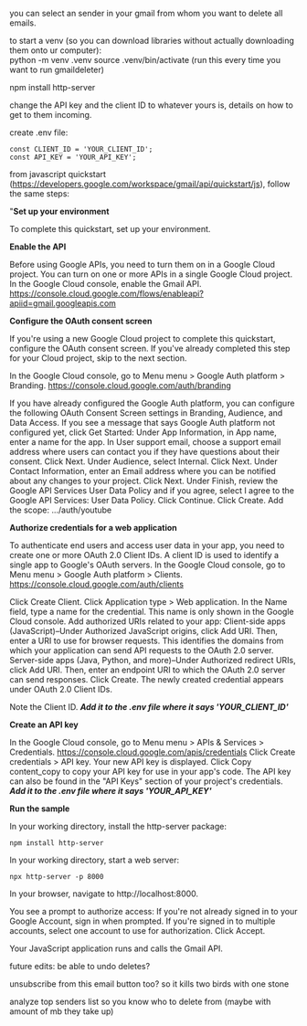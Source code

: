 you can select an sender in your gmail from whom you want to delete all emails. 



to start a venv (so you can download libraries without actually downloading them onto ur computer):     
python -m venv .venv
source .venv/bin/activate (run this every time you want to run gmaildeleter)

npm install http-server

change the API key and the client ID to whatever yours is, details on how to get to them incoming.

create .env file:

    const CLIENT_ID = 'YOUR_CLIENT_ID';
    const API_KEY = 'YOUR_API_KEY';

from javascript quickstart (https://developers.google.com/workspace/gmail/api/quickstart/js), follow the same steps:

"**Set up your environment**

To complete this quickstart, set up your environment.

**Enable the API**

Before using Google APIs, you need to turn them on in a Google Cloud project. You can turn on one or more APIs in a single Google Cloud project.
In the Google Cloud console, enable the Gmail API.
https://console.cloud.google.com/flows/enableapi?apiid=gmail.googleapis.com

**Configure the OAuth consent screen**

If you're using a new Google Cloud project to complete this quickstart, configure the OAuth consent screen. If you've already completed this step for your Cloud project, skip to the next section.

In the Google Cloud console, go to Menu menu > Google Auth platform > Branding.
https://console.cloud.google.com/auth/branding

If you have already configured the Google Auth platform, you can configure the following OAuth Consent Screen settings in Branding, Audience, and Data Access. If you see a message that says Google Auth platform not configured yet, click Get Started:
Under App Information, in App name, enter a name for the app.
In User support email, choose a support email address where users can contact you if they have questions about their consent.
Click Next.
Under Audience, select Internal.
Click Next.
Under Contact Information, enter an Email address where you can be notified about any changes to your project.
Click Next.
Under Finish, review the Google API Services User Data Policy and if you agree, select I agree to the Google API Services: User Data Policy.
Click Continue.
Click Create.
Add the scope: .../auth/youtube

**Authorize credentials for a web application**

To authenticate end users and access user data in your app, you need to create one or more OAuth 2.0 Client IDs. A client ID is used to identify a single app to Google's OAuth servers. 
In the Google Cloud console, go to Menu menu > Google Auth platform > Clients. https://console.cloud.google.com/auth/clients

Click Create Client.
Click Application type > Web application.
In the Name field, type a name for the credential. This name is only shown in the Google Cloud console.
Add authorized URIs related to your app:
Client-side apps (JavaScript)–Under Authorized JavaScript origins, click Add URI. Then, enter a URI to use for browser requests. This identifies the domains from which your application can send API requests to the OAuth 2.0 server.
Server-side apps (Java, Python, and more)–Under Authorized redirect URIs, click Add URI. Then, enter an endpoint URI to which the OAuth 2.0 server can send responses.
Click Create.
The newly created credential appears under OAuth 2.0 Client IDs.

Note the Client ID.
**_Add it to the .env file where it says 'YOUR_CLIENT_ID'_**

**Create an API key**

In the Google Cloud console, go to Menu menu > APIs & Services > Credentials.
https://console.cloud.google.com/apis/credentials
Click Create credentials > API key.
Your new API key is displayed.
Click Copy content_copy to copy your API key for use in your app's code. The API key can also be found in the "API Keys" section of your project's credentials.
**_Add it to the .env file where it says 'YOUR_API_KEY'_**



**Run the sample**

In your working directory, install the http-server package:

    npm install http-server
In your working directory, start a web server:

    npx http-server -p 8000
In your browser, navigate to http://localhost:8000.

You see a prompt to authorize access:
If you're not already signed in to your Google Account, sign in when prompted. If you're signed in to multiple accounts, select one account to use for authorization.
Click Accept.

Your JavaScript application runs and calls the Gmail API.



future edits:
be able to undo deletes?

unsubscribe from this email button too? so it kills two birds with one stone

analyze top senders list so you know who to delete from (maybe with amount of mb they take up)
